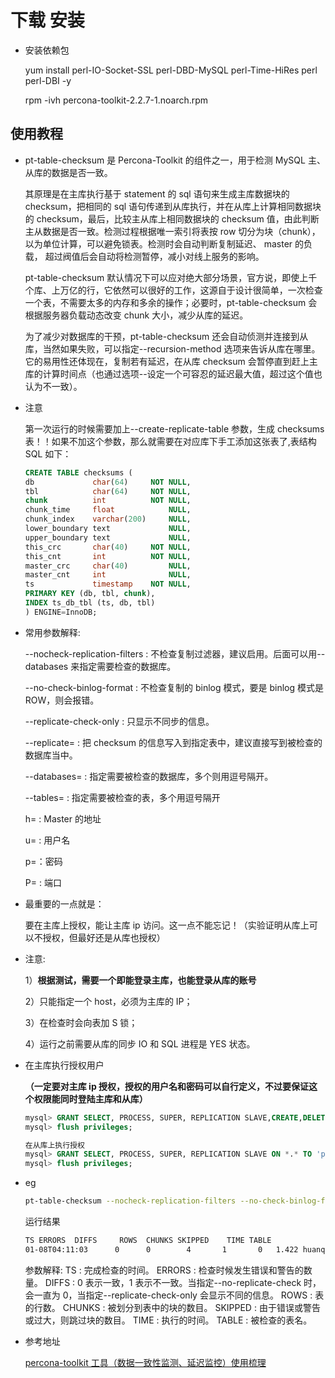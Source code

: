 # 下载 安装

- 安装依赖包

  yum install perl-IO-Socket-SSL perl-DBD-MySQL perl-Time-HiRes perl perl-DBI -y

  rpm -ivh percona-toolkit-2.2.7-1.noarch.rpm

## 使用教程

- pt-table-checksum 是 Percona-Toolkit 的组件之一，用于检测 MySQL 主、从库的数据是否一致。

  其原理是在主库执行基于 statement 的 sql 语句来生成主库数据块的 checksum，把相同的 sql 语句传递到从库执行，并在从库上计算相同数据块的 checksum，最后，比较主从库上相同数据块的 checksum 值，由此判断主从数据是否一致。检测过程根据唯一索引将表按 row 切分为块（chunk），以为单位计算，可以避免锁表。检测时会自动判断复制延迟、 master 的负载， 超过阀值后会自动将检测暂停，减小对线上服务的影响。

  pt-table-checksum 默认情况下可以应对绝大部分场景，官方说，即使上千个库、上万亿的行，它依然可以很好的工作，这源自于设计很简单，一次检查一个表，不需要太多的内存和多余的操作；必要时，pt-table-checksum 会根据服务器负载动态改变 chunk 大小，减少从库的延迟。

  为了减少对数据库的干预，pt-table-checksum 还会自动侦测并连接到从库，当然如果失败，可以指定--recursion-method 选项来告诉从库在哪里。它的易用性还体现在，复制若有延迟，在从库 checksum 会暂停直到赶上主库的计算时间点（也通过选项--设定一个可容忍的延迟最大值，超过这个值也认为不一致）。

- 注意

  第一次运行的时候需要加上--create-replicate-table 参数，生成 checksums 表！！如果不加这个参数，那么就需要在对应库下手工添加这张表了,表结构 SQL 如下：

  ```sql
  CREATE TABLE checksums (
  db             char(64)     NOT NULL,
  tbl            char(64)     NOT NULL,
  chunk          int          NOT NULL,
  chunk_time     float            NULL,
  chunk_index    varchar(200)     NULL,
  lower_boundary text             NULL,
  upper_boundary text             NULL,
  this_crc       char(40)     NOT NULL,
  this_cnt       int          NOT NULL,
  master_crc     char(40)         NULL,
  master_cnt     int              NULL,
  ts             timestamp    NOT NULL,
  PRIMARY KEY (db, tbl, chunk),
  INDEX ts_db_tbl (ts, db, tbl)
  ) ENGINE=InnoDB;

  ```

- 常用参数解释:

  --nocheck-replication-filters : 不检查复制过滤器，建议启用。后面可以用--databases 来指定需要检查的数据库。

  --no-check-binlog-format : 不检查复制的 binlog 模式，要是 binlog 模式是 ROW，则会报错。

  --replicate-check-only : 只显示不同步的信息。

  --replicate= : 把 checksum 的信息写入到指定表中，建议直接写到被检查的数据库当中。

  --databases= : 指定需要被检查的数据库，多个则用逗号隔开。

  --tables= : 指定需要被检查的表，多个用逗号隔开

  h= : Master 的地址

  u= : 用户名

  p=：密码

  P= : 端口

- 最重要的一点就是：

  要在主库上授权，能让主库 ip 访问。这一点不能忘记！（实验证明从库上可以不授权，但最好还是从库也授权）

- 注意:

  1）**根据测试，需要一个即能登录主库，也能登录从库的账号**

  2）只能指定一个 host，必须为主库的 IP；

  3）在检查时会向表加 S 锁；

  4）运行之前需要从库的同步 IO 和 SQL 进程是 YES 状态。

- 在主库执行授权用户

  **（一定要对主库 ip 授权，授权的用户名和密码可以自行定义，不过要保证这个权限能同时登陆主库和从库）**

  ```sql
  mysql> GRANT SELECT, PROCESS, SUPER, REPLICATION SLAVE,CREATE,DELETE,INSERT,UPDATE ON *.* TO 'pt-table'@'%' identified by 'PtTable123456.';
  mysql> flush privileges;

  在从库上执行授权
  mysql> GRANT SELECT, PROCESS, SUPER, REPLICATION SLAVE ON *.* TO 'pt-table'@'%' IDENTIFIED BY 'PtTable123456.';
  mysql> flush privileges;

  ```

- eg

  ```sh
  pt-table-checksum --nocheck-replication-filters --no-check-binlog-format --replicate=huanqiu.checksums --databases=huanqiu --tables=haha h=,u=root,p=123456,P=3306

  ```

  运行结果

  ```txt
  TS ERRORS  DIFFS     ROWS  CHUNKS SKIPPED    TIME TABLE
  01-08T04:11:03      0      0        4       1       0   1.422 huanqiu.haha
  ```

  参数解释:
  TS : 完成检查的时间。
  ERRORS : 检查时候发生错误和警告的数量。
  DIFFS : 0 表示一致，1 表示不一致。当指定--no-replicate-check 时，会一直为 0，当指定--replicate-check-only 会显示不同的信息。
  ROWS : 表的行数。
  CHUNKS : 被划分到表中的块的数目。
  SKIPPED : 由于错误或警告或过大，则跳过块的数目。
  TIME : 执行的时间。
  TABLE : 被检查的表名。

- 参考地址

  [percona-toolkit 工具（数据一致性监测、延迟监控）使用梳理](https://www.cnblogs.com/kevingrace/p/6261091.html)
